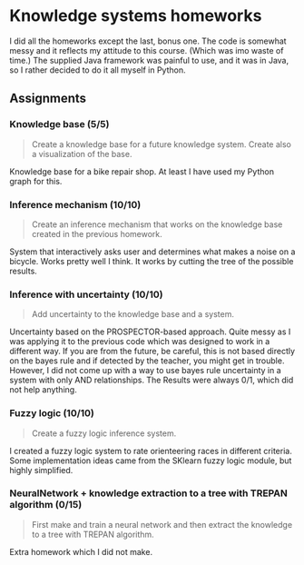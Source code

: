 # Knowledge systems homeworks
I did all the homeworks except the last, bonus one. The code is somewhat messy and it reflects my attitude to this course. (Which was imo waste of time.) The supplied Java framework was painful to use, and it was in Java, so I rather decided to do it all myself in Python.

## Assignments
### Knowledge base (5/5)
> Create a knowledge base for a future knowledge system. Create also a visualization of the base.

Knowledge base for a bike repair shop. At least I have used my Python graph for this.

### Inference mechanism (10/10)
> Create an inference mechanism that works on the knowledge base created in the previous homework.

System that interactively asks user and determines what makes a noise on a bicycle. Works pretty well I think. It works by cutting the tree of the possible results.

### Inference with uncertainty (10/10)
> Add uncertainty to the knowledge base and a system.

Uncertainty based on the PROSPECTOR-based approach. Quite messy as I was applying it to the previous code which was designed to work in a different way. If you are from the future, be careful, this is not based directly on the bayes rule and if detected by the teacher, you might get in trouble. However, I did not come up with a way to use bayes rule uncertainty in a system with only AND relationships. The Results were always 0/1, which did not help anything.

### Fuzzy logic (10/10)
> Create a fuzzy logic inference system.

I created a fuzzy logic system to rate orienteering races in different criteria. Some implementation ideas came from the SKlearn fuzzy logic module, but highly simplified.

### NeuralNetwork + knowledge extraction to a tree with TREPAN algorithm (0/15)

> First make and train a neural network and then extract the knowledge to a tree with TREPAN algorithm.

Extra homework which I did not make.
